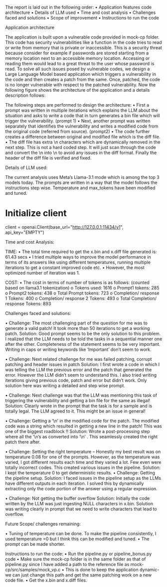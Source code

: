 
The report is laid out in the following order:
•	Application features code architecture
•	Details of LLM used
•	Time and cost analysis
•	Challenges faced and solutions
•	Scope of improvement 
•	Instructions to run the code

Application architecture

The application is built upon a vulnerable code provided in mock-cp folder. This code has security vulnerabilities like a function in the code tries to read or write from memory that is private or inaccessible. 
This is a security threat because consider for example if passwords are stored starting from a memory location next to an accessible memory location. Accessing or reading them would lead to a great threat to the user whose password is read.
To solve all such issues posed by vulnerable codes, we design a Large Language Model based application which triggers a vulnerability in the code and then creates a patch from the same. Once, patched, the code is no longer vulnerable with respect to the patched vulnerability. 
Now the following figure shows the architecture of the application and a details description follows:

The following steps are performed to design the architecture:
•	First a prompt was written in multiple iterations which explains the LLM about the situation and asks to write a code that in turn generates a bin file which will trigger the vulnerability. (prompt 1)
•	Next, another prompt was written separately that identifies the vulnerability and writes a modified code from the original code (referred from source). (prompt2)
•	The code further creates a difference between original and modified file which is the diff file. 
•	The diff file has extra \n characters which are dynamically removed in the next step. This is not a hard coded step. It will just scan through the code and convert the \n into \\n to avoid any issues in the diff format. Finally the header of the diff file is verified and fixed.

Details of LLM used:

The current analysis uses Meta’s Llama-3.1 mode which is among the top 3 models today. 
The prompts are written in a way that the model follows the instructions step wise. Temperature and max_tokens have been modified and tuned.

# Initialize client
client = openai.Client(base_url="http://127.0.0.1:11434/v1", api_key="EMPTY")

Time and cost Analysis:

TIME:
•	The total time required to get the x.bin and x.diff file generated is: 61.43 secs
•	I tried multiple ways to improve the model performance in terms of its answers like using different temperatures, running multiple iterations to get a constant improved code etc. 
•	However, the most optimized number of iteration was 1.
 

COST:
•	The cost in terms of number of tokens is as follows: (counted based on llama3.1 tokenization)
o	Tokens used: 1616
o	Prompt1 tokens: 285
o	Prompt2 tokens: 438
o	Total Prompt tokens: 723
o	Completion/ response 1 Tokens: 400
o	Completion/ response 2 Tokens: 493
o	Total Completion/ response Tokens: 893

Challenges faced and solutions:

•	Challenge: The most challenging part of the question for me was to generate a valid patch! It took more than 50 iterations to get a working patch. 
Solution: Good prompt seems to be the only solution to this problem. I realized that the LLM needs to be told the tasks in a sequential manner one after the other. Completeness of the statement seems to be very important. Writing in caps or writing keywords like ‘Important’ don’t seem to work.

•	Challenge: Next related challenge for me was failed patching, corrupt patching and header issues in patch
Solution: I first wrote a code in which I was telling the LLM the previous error and the patch that generated the error. However the LLM didn’t seem to understand this. I also tried writing iterations giving previous code, patch and error but didn’t work. Only solution here was writing a detailed and step wise prompt. 

•	Challenge: Next challenge was that the LLM was mentioning this task of triggering the vulnerability and getting a bin file for the same as illegal! 
Solution: Clearly wrote in the prompt that the task is for a sample and is totally legal. The LLM agreed to it. This might be an issue in general! 

•	Challenge: Getting a ‘\n’ in the modified code for the patch. The modified code was a string which resulted in getting a new line in the patch! This was one of the biggest roadblock !!
Solution: Wrote a post-processing step where all the ‘\n’s as converted into ‘\\n’ . This seamlessly created the right patch there after.

•	Challenge: Setting the right temperature – Honestly my best result was on temperature 0.08 for one of the prompts. However, as the temperature was varied, I got different results each time and they varied a lot.  Few even were totally incorrect codes. This created various issues in the pipeline.
Solution: I kept the temperature 0 to get deterministic results.
•	Challenge: Getting the pipeline setup.
Solution: I faced issues in the pipeline setup as the LLMs have different outputs in each iteration. I solved this by dynamically extracting only the code portion of the answer using a regular expression.

•	Challenge: Not getting the buffer overflow
Solution: Initially the code written by the LLM was just ingesting NULL characters in x.bin. Solution was writing clearly in prompt that we need to write characters that lead to overflow.

Future Scope/ challenges remaining:

•	Tuning of temperature can be done. To make the pipeline consistently, I used temperature =0 but I think this can be modified and tuned.
•	The prompt can be made shorter. 


Instructions to run the code:
•	Run the pipeline.py or pipeline_bonus.py code
•	Make sure the mock-cp folder is in the same folder as that of pipeline.py since I have added a path to the reference file as mock-cp/src/samples/mock_vp.c
•	This is done to keep the application dynamic- we can just change this path and get the same patching work on a new code file.
•	Get the x.bin and x.diff files.
